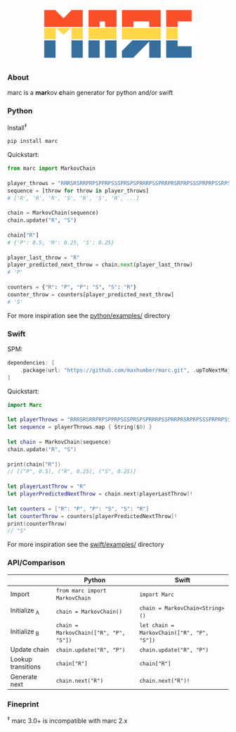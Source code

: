 <h3 align="center">
  <img alt="marc" src="images/logo.png" height="125px">
</h3>
<div align="center">
</div>






### About

marc is a **mar**kov **c**hain generator for python and/or swift



### Python

Install<sup>‡</sup>

```sh
pip install marc
```



Quickstart:

```python
from marc import MarkovChain

player_throws = "RRRSRSRRPRPSPPRPSSSPRSPSPRRRPSSPRRPRSRPRPSSSPRPRPSSRPSRPRSSPRP"
sequence = [throw for throw in player_throws]
# ['R', 'R', 'R', 'S', 'R', 'S', 'R', ...]

chain = MarkovChain(sequence)
chain.update("R", "S")

chain["R"]
# {'P': 0.5, 'R': 0.25, 'S': 0.25}

player_last_throw = "R"
player_predicted_next_throw = chain.next(player_last_throw)
# 'P'

counters = {"R": "P", "P": "S", "S": "R"}
counter_throw = counters[player_predicted_next_throw]
# 'S'
```

For more inspiration see the [python/examples/](python/examples/) directory



### Swift

SPM:

```swift
dependencies: [
    .package(url: "https://github.com/maxhumber/marc.git", .upToNextMajor(from: "3.0"))
]
```



Quickstart:

```swift
import Marc

let playerThrows = "RRRSRSRRPRPSPPRPSSSPRSPSPRRRPSSPRRPRSRPRPSSSPRPRPSSRPSRPRSSPRP"
let sequence = playerThrows.map { String($0) }

let chain = MarkovChain(sequence)
chain.update("R", "S")

print(chain["R"])
// [("P", 0.5), ("R", 0.25), ("S", 0.25)]

let playerLastThrow = "R"
let playerPredictedNextThrow = chain.next(playerLastThrow)!

let counters = ["R": "P", "P": "S", "S": "R"]
let counterThrow = counters[playerPredictedNextThrow]!
print(counterThrow)
// "S"
```

For more inspiration see the [swift/examples/](swift/examples/) directory



### API/Comparison

|                         | Python                                 | Swift                                      |
| ----------------------- | -------------------------------------- | ------------------------------------------ |
| Import                  | `from marc import MarkovChain`         | `import Marc`                              |
| Initialize <sub>A</sub> | `chain = MarkovChain()`                | `chain = MarkovChain<String>()`            |
| Initialize <sub>B</sub> | `chain = MarkovChain(["R", "P", "S"])` | `let chain = MarkovChain(["R", "P", "S"])` |
| Update chain            | `chain.update("R", "P")`               | `chain.update("R", "P")`                   |
| Lookup transitions      | `chain["R"]`                           | `chain["R"]`                               |
| Generate next           | `chain.next("R")`                      | `chain.next("R")!`                         |



### Fineprint

<sup>‡</sup> marc 3.0+ is incompatible with marc 2.x
